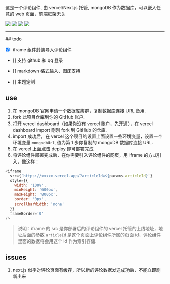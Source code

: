 这是一个评论组件, 由 vercel/Next.js 托管, mongoDB 作为数据库，可以嵌入任意的 web 页面，前端框架无关

<img src='https://img.shields.io/badge/React-18.0.0--rc.0-green'/>
<img src='https://img.shields.io/badge/react--dom-18.0.0--rc.0-red'/>
<img src='https://img.shields.io/badge/Next.js-%5E12.1.0-orange'/>
<img src='https://img.shields.io/badge/mongoose-%5E6.2.4-blue'/>

<hr/>
## todo

- [x] iframe 组件封装导入评论组件

- [] 支持 github 和 qq 登录

- [] markdown 格式输入、图床支持

- [] 主题定制

## use

1. 在 mongoDB 官网申请一个数据库集群，复制数据库连接 URL 备用.
2. fork 此项目仓库到你的 GitHub 账户.
3. 打开 vercel dashboard（如果你没有 vercel 账户，先开通），在 vercel dashboard import 刚刚 fork 到 GitHub 的仓库.
4. import 成功后，在 vercel 这个项目的设置上面设置一些环境变量，设置一个环境变量 `mongodbUrl`, 值为第 1 步你复制的 mongoDB 数据库连接 URL.
5. 在 vercel 上面点击 deploy 即可部署完成
6. 将评论组件部署完成后，在你需要引入评论组件的网页，用 iframe 的方式引入，像这样：

```js
<iframe
  src={`https://xxxxx.vercel.app/?articleId=${params.articleId}`}
  style={{
    width: '100%',
    minHeight: '600px',
    maxHeight: '800px',
    border: '0px',
    scrollbarWidth: 'none'
  }}
  frameBorder='0'
/>
```
>说明：iframe 的 src 是你部署后的评论组件的 vercel 托管的上线地址，地址后面的参数 `articleId` 是这个页面上评论组件所属的页面 id，评论组件里面的数据将会用这个 id 作为索引存储.

## issues

1. next.js 似乎对评论页面有缓存，所以新的评论数据发送成功后，不能立即刷新出来
